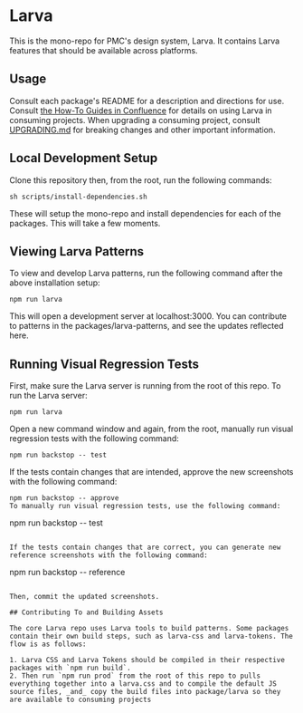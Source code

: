 # Larva

This is the mono-repo for PMC's design system, Larva. It contains Larva features that should be available across platforms.

## Usage

Consult each package's README for a description and directions for use. 
Consult [the How-To Guides in Confluence](https://confluence.pmcdev.io/x/UBOeAw)
for details on using Larva in consuming projects. When upgrading a consuming
project, consult [UPGRADING.md](./UPGRADING.md) for breaking changes and other
important information.

## Local Development Setup

Clone this repository then, from the root, run the following commands:

```
sh scripts/install-dependencies.sh
```

These will setup the mono-repo and install dependencies for each of the packages. This will take a few moments.

## Viewing Larva Patterns

To view and develop Larva patterns, run the following command after the above installation setup:

```
npm run larva
```

This will open a development server at localhost:3000. You can contribute to patterns in the packages/larva-patterns, and see the updates reflected here.

## Running Visual Regression Tests

First, make sure the Larva server is running from the root of this repo. To run the Larva server:

```
npm run larva
```

Open a new command window and again, from the root, manually run visual regression tests with the following command:
```
npm run backstop -- test
```

If the tests contain changes that are intended, approve the new screenshots with the following command:
```
npm run backstop -- approve
To manually run visual regression tests, use the following command:

```
npm run backstop -- test
```

If the tests contain changes that are correct, you can generate new reference screenshots with the following command:

```
npm run backstop -- reference
```

Then, commit the updated screenshots.

## Contributing To and Building Assets

The core Larva repo uses Larva tools to build patterns. Some packages contain their own build steps, such as larva-css and larva-tokens. The flow is as follows:

1. Larva CSS and Larva Tokens should be compiled in their respective packages with `npm run build`.
2. Then run `npm run prod` from the root of this repo to pulls everything together into a larva.css and to compile the default JS source files, _and_ copy the build files into package/larva so they are available to consuming projects
